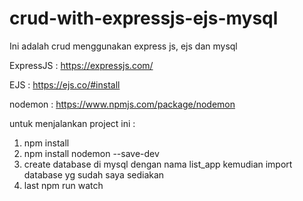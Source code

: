 # crud-with-expressjs-ejs-mysql
Ini adalah crud menggunakan express js, ejs dan mysql 



ExpressJS : https://expressjs.com/

EJS : https://ejs.co/#install

nodemon : https://www.npmjs.com/package/nodemon

untuk menjalankan project ini :

1. npm install
2. npm install nodemon --save-dev
3. create database di mysql dengan nama list_app kemudian import database yg sudah saya sediakan
4. last npm run watch 

